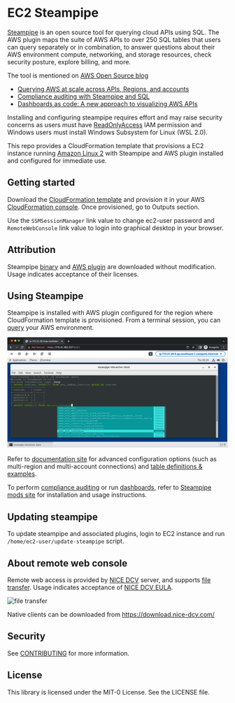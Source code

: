# EC2 Steampipe
[Steampipe](https://steampipe.io/) is an open source tool for querying cloud APIs using SQL. The AWS plugin maps the suite of AWS APIs to over 250 SQL tables that users can query separately or in combination, to answer questions about their AWS environment compute, networking, and storage resources, check security posture, explore billing, and more.

The tool is mentioned on [AWS Open Source blog](https://aws.amazon.com/blogs/opensource/)
- [Querying AWS at scale across APIs, Regions, and accounts](https://aws.amazon.com/blogs/opensource/querying-aws-at-scale-across-apis-regions-and-accounts/)
- [Compliance auditing with Steampipe and SQL](https://aws.amazon.com/blogs/opensource/compliance-auditing-with-steampipe-and-sql/)
- [Dashboards as code: A new approach to visualizing AWS APIs](https://aws.amazon.com/blogs/opensource/dashboards-as-code-a-new-approach-to-visualizing-aws-apis/)

Installing and configuring steampipe requires effort and may raise security concerns as users must have [ReadOnlyAccess](https://docs.aws.amazon.com/aws-managed-policy/latest/reference/ReadOnlyAccess.html) IAM permission and Windows users must install Windows Subsystem for Linux (WSL 2.0).  


This repo provides a CloudFormation template that provisions a EC2 instance running [Amazon Linux 2](https://aws.amazon.com/amazon-linux-2/) with Steampipe and AWS plugin installed and configured for immediate use. 



## Getting started
Download the [CloudFormation template](ec2-steampipe.yaml) and provision it in your AWS [CloudFormation console](https://console.aws.amazon.com/cloudformation). 
Once provisioned, go to Outputs section.


Use the `SSMSessionManager` link value to change ec2-user password and `RemoteWebConsole` link value to login into graphical desktop in your browser. 


## Attribution
Steampipe [binary](https://steampipe.io/downloads) and [AWS plugin](https://hub.steampipe.io/plugins/turbot/aws) are downloaded without modification. Usage indicates acceptance of their licenses.


## Using Steampipe
Steampipe is installed with AWS plugin configured for the region where CloudFormation template is provisioned. From a terminal session, you can [query](https://steampipe.io/docs/query/overview) your AWS environment.

![using stampipe](images/ec2-steampipe.png)

Refer to [documentation site](https://hub.steampipe.io/plugins/turbot/aws) for advanced configuration options (such as multi-region and multi-account connections) and [table definitions & examples](https://hub.steampipe.io/plugins/turbot/aws/tables). 

To perform [compliance auditing](https://aws.amazon.com/blogs/opensource/compliance-auditing-with-steampipe-and-sql/) or run [dashboards](https://aws.amazon.com/blogs/opensource/dashboards-as-code-a-new-approach-to-visualizing-aws-apis/), refer to [Steampipe mods site](https://hub.steampipe.io/mods?q=AWS) for installation and usage instructions.

## Updating steampipe
To update steampipe and associated plugins, login to EC2 instance and run `/home/ec2-user/update-steampipe` script. 


## About remote web console
Remote web access is provided by [NICE DCV](https://aws.amazon.com/hpc/dcv/) server, and supports [file transfer](https://docs.aws.amazon.com/dcv/latest/userguide/using-transfer-web.html). Usage indicates acceptance of [NICE DCV EULA](https://www.nice-dcv.com/eula.html).

![file transfer](https://docs.aws.amazon.com/images/dcv/latest/userguide/images/web-storage.png)

Native clients can be downloaded from https://download.nice-dcv.com/


## Security

See [CONTRIBUTING](CONTRIBUTING.md#security-issue-notifications) for more information.

## License

This library is licensed under the MIT-0 License. See the LICENSE file.
